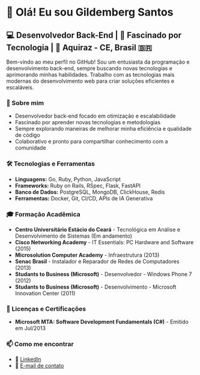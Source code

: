 
<h1>👋 Olá! Eu sou Gildemberg Santos</h1>
<h2>💻 Desenvolvedor Back-End | 🚀 Fascinado por Tecnologia | 📍 Aquiraz - CE, Brasil 🇧🇷</h2>

<p>Bem-vindo ao meu perfil no GitHub! Sou um entusiasta da programação e desenvolvimento back-end, sempre buscando novas tecnologias e aprimorando minhas habilidades. Trabalho com as tecnologias mais modernas do desenvolvimento web para criar soluções eficientes e escaláveis.</p>

<h3>🚀 Sobre mim</h3>
<ul>
<li>Desenvolvedor back-end focado em otimização e escalabilidade</li>
<li>Fascinado por aprender novas tecnologias e metodologias</li>
<li>Sempre explorando maneiras de melhorar minha eficiência e qualidade de código</li>
<li>Colaborativo e pronto para compartilhar conhecimento com a comunidade</li>
</ul>

<h3>🛠️ Tecnologias e Ferramentas</h3>
<ul>
<li><strong>Linguagens:</strong> Go, Ruby, Python, JavaScript</li>
<li><strong>Frameworks:</strong> Ruby on Rails, RSpec, Flask, FastAPI</li>
<li><strong>Banco de Dados:</strong> PostgreSQL, MongoDB, ClickHouse, Redis</li>
<li><strong>Ferramentas:</strong> Docker, Git, CI/CD, APIs de IA Generativa</li>
</ul>

<h3>🎓 Formação Acadêmica</h3>
<ul>
<li><strong>Centro Universitário Estácio do Ceará</strong> - Tecnológica em Análise e Desenvolvimento de Sistemas (Em andamento)</li>
<li><strong>Cisco Networking Academy</strong> - IT Essentials: PC Hardware and Software (2015)</li>
<li><strong>Microsolution Computer Academy</strong> - Infraestrutura (2013)</li>
<li><strong>Senac Brasil</strong> - Instalador e Reparador de Redes de Computadores (2013)</li>  
<li><strong>Studants to Business (Microsoft)</strong> - Desenvolvedor - Windows Phone 7 (2012)</li>
<li><strong>Studants to Business (Microsoft)</strong> - Desenvolvimento - Microsoft Innovation Center (2011)</li>  
</ul>

<h3>🔖 Licenças e Certificações</h3>
<ul>
<li><strong>Microsoft MTA: Software Development Fundamentals (C#)</strong> - Emitido em Jul/2013</li>  
</ul>

<h3>📫 Como me encontrar</h3>
<ul>
<li>💼 <a href="https://www.linkedin.com/in/gildemberg-santos">LinkedIn</a></li>
<li>📧 <a href="mailto:gildemberg.santos@gmail.com">E-mail de contato</a></li>
</ul>
